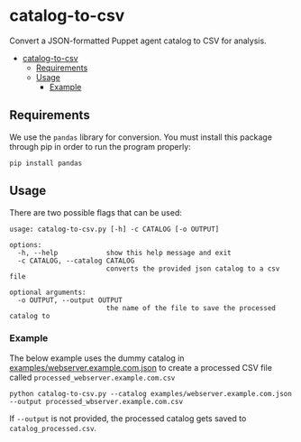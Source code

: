 # catalog-to-csv
Convert a JSON-formatted Puppet agent catalog to CSV for analysis.

- [catalog-to-csv](#catalog-to-csv)
  - [Requirements](#requirements)
  - [Usage](#usage)
    - [Example](#example)

## Requirements
We use the `pandas` library for conversion. You must install this package through pip in order to run the program properly:

```
pip install pandas
```

## Usage
There are two possible flags that can be used:

```
usage: catalog-to-csv.py [-h] -c CATALOG [-o OUTPUT]

options:
  -h, --help            show this help message and exit
  -c CATALOG, --catalog CATALOG
                        converts the provided json catalog to a csv file

optional arguments:
  -o OUTPUT, --output OUTPUT
                        the name of the file to save the processed catalog to
```

### Example

The below example uses the dummy catalog in [examples/webserver.example.com.json](examples/webserver.example.com.json) to create a processed CSV file called `processed_webserver.example.com.csv`

```
python catalog-to-csv.py --catalog examples/webserver.example.com.json --output processed_wbserver.example.com.csv
```

If `--output` is not provided, the processed catalog gets saved to `catalog_processed.csv`.